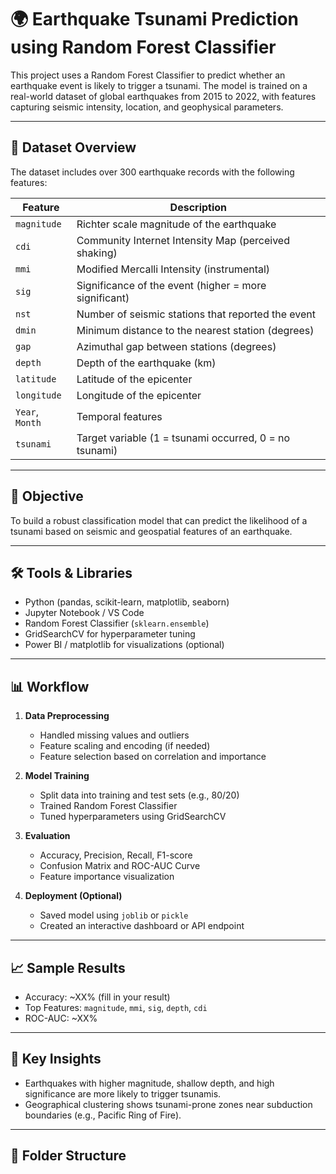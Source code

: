 # 🌍 Earthquake Tsunami Prediction using Random Forest Classifier

This project uses a Random Forest Classifier to predict whether an earthquake event is likely to trigger a tsunami. The model is trained on a real-world dataset of global earthquakes from 2015 to 2022, with features capturing seismic intensity, location, and geophysical parameters.

---

## 📁 Dataset Overview

The dataset includes over 300 earthquake records with the following features:

| Feature       | Description |
|---------------|-------------|
| `magnitude`   | Richter scale magnitude of the earthquake |
| `cdi`         | Community Internet Intensity Map (perceived shaking) |
| `mmi`         | Modified Mercalli Intensity (instrumental) |
| `sig`         | Significance of the event (higher = more significant) |
| `nst`         | Number of seismic stations that reported the event |
| `dmin`        | Minimum distance to the nearest station (degrees) |
| `gap`         | Azimuthal gap between stations (degrees) |
| `depth`       | Depth of the earthquake (km) |
| `latitude`    | Latitude of the epicenter |
| `longitude`   | Longitude of the epicenter |
| `Year`, `Month` | Temporal features |
| `tsunami`     | Target variable (1 = tsunami occurred, 0 = no tsunami) |

---

## 🧠 Objective

To build a robust classification model that can predict the likelihood of a tsunami based on seismic and geospatial features of an earthquake.

---

## 🛠️ Tools & Libraries

- Python (pandas, scikit-learn, matplotlib, seaborn)
- Jupyter Notebook / VS Code
- Random Forest Classifier (`sklearn.ensemble`)
- GridSearchCV for hyperparameter tuning
- Power BI / matplotlib for visualizations (optional)

---

## 📊 Workflow

1. **Data Preprocessing**
   - Handled missing values and outliers
   - Feature scaling and encoding (if needed)
   - Feature selection based on correlation and importance

2. **Model Training**
   - Split data into training and test sets (e.g., 80/20)
   - Trained Random Forest Classifier
   - Tuned hyperparameters using GridSearchCV

3. **Evaluation**
   - Accuracy, Precision, Recall, F1-score
   - Confusion Matrix and ROC-AUC Curve
   - Feature importance visualization

4. **Deployment (Optional)**
   - Saved model using `joblib` or `pickle`
   - Created an interactive dashboard or API endpoint

---

## 📈 Sample Results

- Accuracy: ~XX% (fill in your result)
- Top Features: `magnitude`, `mmi`, `sig`, `depth`, `cdi`
- ROC-AUC: ~XX%

---

## 📌 Key Insights

- Earthquakes with higher magnitude, shallow depth, and high significance are more likely to trigger tsunamis.
- Geographical clustering shows tsunami-prone zones near subduction boundaries (e.g., Pacific Ring of Fire).

---

## 📂 Folder Structure
